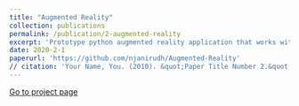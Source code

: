 ```yaml
---
title: "Augmented Reality"
collection: publications
permalink: /publication/2-augmented-reality
excerpt: 'Prototype python augmented reality application that works with Aruco markers and Natural Feature Tracking(NFT).'
date: 2020-2-1
paperurl: 'https://github.com/njanirudh/Augmented-Reality'
// citation: 'Your Name, You. (2010). &quot;Paper Title Number 2.&quot; <i>Journal 1</i>. 1(2).'
---
```


[Go to project page](https://github.com/njanirudh/Augmented-Reality)

